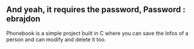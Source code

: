 ## And yeah, it requires the password, Password : ebrajdon
Phonebook is a simple project built in C where you can save the Infos of a person and can modify and delete it too.
